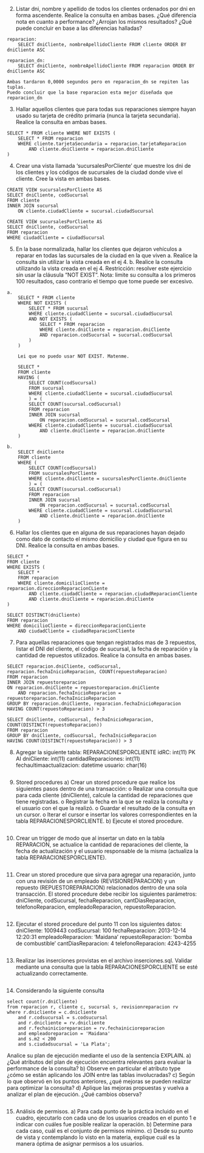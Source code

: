 2) Listar dni, nombre y apellido de todos los clientes ordenados por dni en forma ascendente. Realice la consulta en ambas bases. ¿Qué diferencia nota en cuanto a performance? ¿Arrojan los mismos resultados? ¿Qué puede concluir en base a las diferencias halladas?

```
reparacion:
    SELECT dniCliente, nombreApellidoCliente FROM cliente ORDER BY dniCliente ASC

reparacion_dn:
    SELECT dniCliente, nombreApellidoCliente FROM reparacion ORDER BY dniCliente ASC

Ambas tardaron 0,0000 segundos pero en reparacion_dn se repiten las tuplas.
Puedo concluir que la base reparacion esta mejor diseñada que reparacion_dn
```

3) Hallar aquellos clientes que para todas sus reparaciones siempre hayan usado su tarjeta de crédito primaria (nunca la tarjeta secundaria). Realice la consulta en ambas bases.

```
SELECT * FROM cliente WHERE NOT EXISTS (
    SELECT * FROM reparacion
    WHERE cliente.tarjetaSecundaria = reparacion.tarjetaReparacion
        AND cliente.dniCliente = reparacion.dniCliente
)
```

4) Crear una vista llamada ‘sucursalesPorCliente’ que muestre los dni de los clientes y los códigos de sucursales de la ciudad donde vive el cliente. Cree la vista en ambas bases.

```
CREATE VIEW sucursalesPorCliente AS
SELECT dniCliente, codSucursal
FROM cliente
INNER JOIN sucursal
    ON cliente.ciudadCliente = sucursal.ciudadSucursal

CREATE VIEW sucursalesPorCliente AS
SELECT dniCliente, codSucursal
FROM reparacion
WHERE ciudadCliente = ciudadSucursal
```

5) En la base normalizada, hallar los clientes que dejaron vehículos a reparar en todas las sucursales de la ciudad en la que viven
a. Realice la consulta sin utilizar la vista creada en el ej 4.
b. Realice la consulta utilizando la vista creada en el ej 4.
Restricción: resolver este ejercicio sin usar la cláusula “NOT EXIST”.
Nota: limite su consulta a los primeros 100 resultados, caso contrario el tiempo que tome puede ser excesivo.

```
a.
    SELECT * FROM cliente
    WHERE NOT EXISTS (
        SELECT * FROM sucursal
        WHERE cliente.ciudadCliente = sucursal.ciudadSucursal
        AND NOT EXISTS (
            SELECT * FROM reparacion
            WHERE cliente.dniCliente = reparacion.dniCliente
            AND reparacion.codSucursal = sucursal.codSucursal
        )
    )

    Lei que no puedo usar NOT EXIST. Matenme.

    SELECT *
    FROM cliente
    HAVING (
        SELECT COUNT(codSucursal)
        FROM sucursal
        WHERE cliente.ciudadCliente = sucursal.ciudadSucursal
        ) = (
        SELECT COUNT(sucursal.codSucursal)
        FROM reparacion
        INNER JOIN sucursal
            ON reparacion.codSucursal = sucursal.codSucursal
        WHERE cliente.ciudadCliente = sucursal.ciudadSucursal
            AND cliente.dniCliente = reparacion.dniCliente
    )

b.
    SELECT dniCliente
    FROM cliente
    WHERE (
        SELECT COUNT(codSucursal)
        FROM sucursalesPorCliente
        WHERE cliente.dniCliente = sucursalesPorCliente.dniCliente
        ) = (
        SELECT COUNT(sucursal.codSucursal)
        FROM reparacion
        INNER JOIN sucursal
            ON reparacion.codSucursal = sucursal.codSucursal
        WHERE cliente.ciudadCliente = sucursal.ciudadSucursal
            AND cliente.dniCliente = reparacion.dniCliente
    )

```

6) Hallar los clientes que en alguna de sus reparaciones hayan dejado como dato de contacto el mismo domicilio y ciudad que figura en su DNI. Realice la consulta en ambas bases.

```
SELECT *
FROM cliente
WHERE EXISTS (
    SELECT *
    FROM reparacion
    WHERE cliente.domicilioCliente = reparacion.direccionReparacionCLiente
        AND cliente.ciudadCliente = reparacion.ciudadReparacionCliente
        AND cliente.dniCliente = reparacion.dniCliente
)

SELECT DISTINCT(dniCliente)
FROM reparacion
WHERE domicilioCliente = direccionReparacionCLiente
    AND ciudadCliente = ciudadReparacionCliente

```

7) Para aquellas reparaciones que tengan registrados mas de 3 repuestos, listar el DNI del cliente, el código de sucursal, la fecha de reparación y la cantidad de repuestos utilizados. Realice la consulta en ambas bases.

```
SELECT reparacion.dniCliente, codSucursal, reparacion.fechaInicioReparacion, COUNT(repuestoReparacion)
FROM reparacion
INNER JOIN repuestoreparacion
ON reparacion.dniCliente = repuestoreparacion.dniCliente
    AND reparacion.fechaInicioReparacion = repuestoreparacion.fechaInicioReparacion
GROUP BY reparacion.dniCliente, reparacion.fechaInicioReparacion
HAVING COUNT(repuestoReparacion) > 3

SELECT dniCliente, codSucursal, fechaInicioReparacion, COUNT(DISTINCT(repuestoReparacion))
FROM reparacion
GROUP BY dniCliente, codSucursal, fechaInicioReparacion
HAVING COUNT(DISTINCT(repuestoReparacion)) > 3

```

8) Agregar la siguiente tabla:
REPARACIONESPORCLIENTE
idRC:	int(11)	PK	AI
dniCliente:	int(11)
cantidadReparaciones:	int(11)
fechaultimaactualizacion:	datetime
usuario:	char(16)

```
```

9) Stored procedures
a) Crear un stored procedure que realice los siguientes pasos dentro de una transacción: o Realizar una consulta que para cada cliente (dniCliente), calcule la cantidad de reparaciones que tiene registradas.
    o Registrar la fecha en la que se realiza la consulta y el usuario con el que la realizó.
    o Guardar el resultado de la consulta en un cursor.
    o Iterar el cursor e insertar los valores correspondientes en la tabla REPARACIONESPORCLIENTE.
b) Ejecute el stored procedure.

```
```

10) Crear un trigger de modo que al insertar un dato en la tabla REPARACION, se actualice la cantidad de reparaciones del cliente, la fecha de actualización y el usuario responsable de la misma (actualiza la tabla REPARACIONESPORCLIENTE).

```
```

11) Crear un stored procedure que sirva para agregar una reparación, junto con una revisión de un empleado (REVISIONREPARACION) y un repuesto (REPUESTOREPARACION) relacionados dentro de una sola transacción. El stored procedure debe recibir los siguientes parámetros: dniCliente, codSucursal, fechaReparacion, cantDiasReparacion, telefonoReparacion, empleadoReparacion, repuestoReparacion.

```
```

12) Ejecutar el stored procedure del punto 11 con los siguientes datos:
dniCliente:	1009443
codSucursal:	100
fechaReparacion:	2013-12-14	12:20:31
empleadoReparacion:	‘Maidana’
repuestoReparacion:	‘bomba	de	combustible’
cantDiasReparacion:	4
telefonoReparacion:	4243-4255

```
```

13) Realizar las inserciones provistas en el archivo inserciones.sql. Validar mediante una consulta que la tabla REPARACIONESPORCLIENTE se esté actualizando correctamente.

```
```

14) Considerando la siguiente consulta
```
select count(r.dniCliente)
from reparacion r, cliente c, sucursal s, revisionreparacion rv
where r.dnicliente = c.dnicliente
    and r.codsucursal = s.codsucursal
    and r.dnicliente = rv.dnicliente
    and r.fechainicioreparacion = rv.fechainicioreparacion
    and empleadoreparacion = 'Maidana'
    and s.m2 < 200
    and s.ciudadsucursal = 'La Plata';
```
Analice su plan de ejecución mediante el uso de la sentencia EXPLAIN.
a) ¿Qué atributos del plan de ejecución encuentra relevantes para evaluar la performance de la consulta?
b) Observe en particular el atributo type ¿cómo se están aplicando los JOIN entre las tablas involucradas?
c) Según lo que observó en los puntos anteriores, ¿qué mejoras se pueden realizar para optimizar la consulta?
d) Aplique las mejoras propuestas y vuelva a analizar el plan de ejecución. ¿Qué cambios observa?

```
```

15) Análisis de permisos.
a) Para cada punto de la práctica incluido en el cuadro, ejecutarlo con cada uno de los usuarios creados en el punto 1 e indicar con cuáles fue posible realizar la operación.
b) Determine para cada caso, cuál es el conjunto de permisos mínimo.
c) Desde su punto de vista y contemplando lo visto en la materia, explique cuál es la manera óptima de asignar
permisos a los usuarios.

```
```

